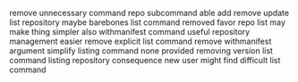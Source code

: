 remove unnecessary command repo subcommand able add remove update list repository maybe barebones list command removed favor repo list may make thing simpler also withmanifest command useful repository management easier remove explicit list command remove withmanifest argument simplify listing command none provided removing version list command listing repository consequence new user might find difficult list command